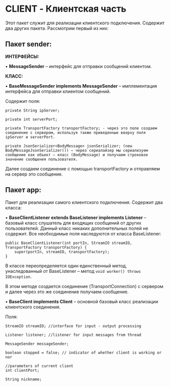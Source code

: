 # CLIENT - Клиентская часть

Этот пакет служит для реализации клиентского подключения. Содержит два других пакета. Рассмотрим первый из них:

## Пакет sender:

**ИНТЕРФЕЙСЫ:**

•	**MessageSender** – интерфейс для отправки сообщений клиентом.

**КЛАСС:**

•	**BaseMessageSender implements MessageSender** – имплементация интерфейса для отправки клиентом сообщений.

Содержит поля:
```
private String ipServer;

private int serverPort;

private TransportFactory transportFactory; - через это поле создаем соединение с сервером, используя также приведенные вверху поля ipServer и serverPort. 

private JsonSerializer<BodyMessage> jsonSerializer; (new BodyMessageJsonSerializer()) – через сериалайзер мы сериализуем сообщение как объект – класс (BodyMessage) и получаем строковое значение сообщения пользователя. 
```
Далее создаем соединение с помощью transportFactory и отправляем на сервер это сообщение.

## Пакет app:

Пакет для реализации самого клиентского подключения. Содержит два класса:

•	**BaseClientListener extends BaseListener implements Listener** – базовый класс слушатель для входящих сообщений от других пользователей.
Данный класс никаких дополнительных полей не содержит. Все необходимые поля наследуются от класса BaseListener:
```
public BaseClientListener(int portIn, StreamIO streamIO, TransportFactory transportFactory) {
    super(portIn, streamIO, transportFactory);
}
```

В классе переопределяется один единственный метод, унаследованный от BaseListener – метод `void worker() throws IOException`.

В этом методе создается соединение (TransportConnection) с сервером и далее через это же соединение получаем сообщение.

•	**BaseClient implements Client** – основной базовый класс реализации клиентского соединения.

Поля:
```
StreamIO streamIO; //interface for input - output processing

Listener listener; //listener for input messages from thread

MessageSender messageSender;

boolean stopped = false; // indicator of whether client is working or nor

//parameters of current client
int clientPort;

String nickname;
```

